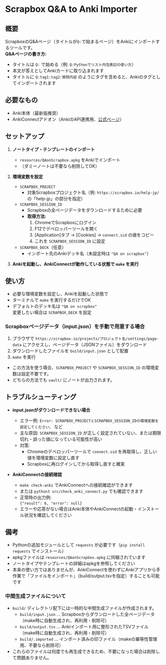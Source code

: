 # Scrapbox Q&A to Anki Importer

## 概要

ScrapboxのQ&Aページ（タイトルが`Q:`で始まるページ）をAnkiにインポートするツールです。  
**Q&Aページの書き方:**
- タイトルは `Q:` で始める（例: `Q:Pythonでリスト内包表記の使い方`）
- 本文が答えとしてAnkiカードに取り込まれます
- タイトルに `Q:tag1:tag2:質問内容` のようにタグを含めると、Ankiのタグとしてインポートされます

## 必要なもの

- Anki本体（最新版推奨）
- AnkiConnectアドオン（AnkiのAPI連携用、[公式ページ](https://ankiweb.net/shared/info/2055492159)）

## セットアップ

1. **ノートタイプ・テンプレートのインポート**
   - `resources/QAonScrapbox.apkg` をAnkiでインポート
   - （ダミーノートは不要なら削除してOK）

2. **環境変数を設定**
   - `SCRAPBOX_PROJECT`  
     - 対象Scrapboxプロジェクト名（例: `https://scrapbox.io/help-jp/` の「help-jp」の部分を指定）
   - `SCRAPBOX_SESSION_ID`  
     - Scrapboxの全ページデータをダウンロードするために必要
     - **取得方法:**
       1. ChromeでScrapboxにログイン
       2. F12でデベロッパーツールを開く
       3. [Application]タブ → [Cookies] → `connect.sid` の値をコピー
       4. これを `SCRAPBOX_SESSION_ID` に設定
   - `SCRAPBOX_DECK`（任意）  
     - インポート先のAnkiデッキ名（未設定時は `"QA on scrapbox"`）

3. **Ankiを起動し、AnkiConnectが動作している状態で `make` を実行**

## 使い方

- 必要な環境変数を設定し、Ankiを起動した状態で
- ターミナルで `make` を実行するだけでOK
- デフォルトのデッキ名は `"QA on scrapbox"`  
  変更したい場合は `SCRAPBOX_DECK` を設定

### Scrapboxページデータ（input.json）を手動で用意する場合

1. ブラウザで `https://scrapbox.io/projects/プロジェクト名/settings/page-data` にアクセスし、ページデータ（JSONファイル）をダウンロード
2. ダウンロードしたファイルを `build/input.json` として配置
3. `make` を実行

- この方法を使う場合、`SCRAPBOX_PROJECT` や `SCRAPBOX_SESSION_ID` の環境変数は設定不要です。
- どちらの方法でも `vault/` にノートが出力されます。


## トラブルシューティング

- **input.jsonがダウンロードできない場合**
  - エラー例: `Error: SCRAPBOX_PROJECTとSCRAPBOX_SESSION_IDの環境変数を設定してください。` など
  - 主な原因: `SCRAPBOX_SESSION_ID` が正しく設定されていない、または期限切れ・誤った値になっている可能性が高い
  - 対策:
    - Chromeのデベロッパーツールで `connect.sid` を再取得し、正しい値を環境変数に設定し直す
    - Scrapboxに再ログインしてから取得し直すと確実

- **AnkiConnectの接続確認**
  - `make check-anki` でAnkiConnectへの接続確認ができます
  - または `python3 src/check_anki_connect.py` でも確認できます
  - 正常時の出力例:  
    `{"result": 6, "error": null}`
  - エラーや応答がない場合はAnki本体やAnkiConnectの起動・インストール状況を確認してください

## 備考

- Pythonの追加モジュールとして `requests` が必要です（`pip install requests` でインストール）
- apkgファイルは `resources/QAonScrapbox.apkg` に同梱されています
- ノートタイプやテンプレートの詳細はapkgを参照してください
- 本来の使い方ではありませんが、AnkiConnectを使わずにAnkiアプリから手作業で「ファイルをインポート」（build/output.tsvを指定）することも可能です

### 中間生成ファイルについて

- `build/` ディレクトリ配下には一時的な中間生成ファイルが作成されます。
    - `build/input.json` … Scrapboxからダウンロードした全ページデータ（make時に自動生成され、再利用・削除可）
    - `build/output.tsv` … Ankiインポート用に整形されたTSVファイル（make時に自動生成され、再利用・削除可）
    - `build/.imported` … インポート済みの印ファイル（makeの冪等性管理用、不要なら削除可）
- これらのファイルは何度でも再生成できるため、不要になった場合は削除して問題ありません。
